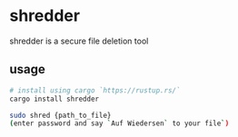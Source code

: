# shredder
shredder is a secure file deletion tool

## usage
```bash
# install using cargo `https://rustup.rs/`
cargo install shredder

sudo shred {path_to_file}
(enter password and say `Auf Wiedersen` to your file`)
```
